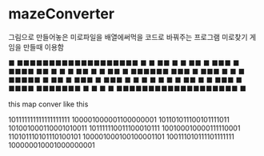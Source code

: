 # mazeConverter

그림으로 만들어놓은 미로파일을 배열에써먹을 코드로 바꿔주는 프로그램
미로찾기 게임을 만들때 이용함

■  ■■■■■■■■■■■■■■■■■■■
■        ■          ■■              ■
■  ■■  ■  ■■■    ■  ■■■■  ■■
■  ■    ■      ■■      ■  ■    ■■
■  ■■■■■■    ■■■      ■  ■■■
■    ■      ■        ■■■■■      ■
■■  ■  ■■■  ■  ■■■  ■    ■  ■
■        ■      ■    ■        ■■  ■
■    ■■■  ■  ■■■■  ■■■■■■■
■            ■      ■                ■
■■■■■■■■■■■■■■■■■■■  ■

this map conver like this 

101111111111111111111
100001000001100000001
101101011100101111011
101001000110001010011
101111110011100010111
100100010000111110001
110101110101110100101
100001000100100001101
100111010111101111111
100000010001000000001
